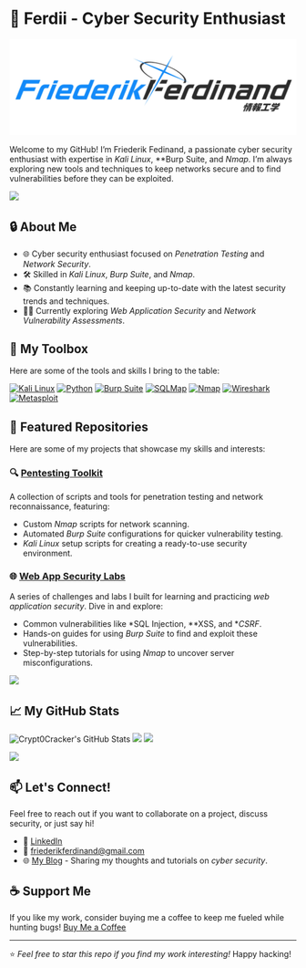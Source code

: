 # 👾 Ferdii - Cyber Security Enthusiast

![Profile Banner](Banner.jpg)

Welcome to my GitHub! I’m Friederik Fedinand, a passionate cyber security enthusiast with expertise in *Kali Linux*, **Burp Suite, and *Nmap*. I’m always exploring new tools and techniques to keep networks secure and to find vulnerabilities before they can be exploited.

<img src="https://user-images.githubusercontent.com/73097560/115834477-dbab4500-a447-11eb-908a-139a6edaec5c.gif">

## 🔒 About Me
- 🌐 Cyber security enthusiast focused on *Penetration Testing* and *Network Security*.
- 🛠 Skilled in *Kali Linux*, *Burp Suite*, and *Nmap*.
- 📚 Constantly learning and keeping up-to-date with the latest security trends and techniques.
- 👨‍💻 Currently exploring *Web Application Security* and *Network Vulnerability Assessments*.

## 🧰 My Toolbox
Here are some of the tools and skills I bring to the table:

[![Kali Linux](https://img.shields.io/badge/Kali_Linux-%235579f6.svg?style=for-the-badge&logo=kali-linux&logoColor=white)](https://www.kali.org/) 
[![Python](https://img.shields.io/badge/python-%233776AB.svg?style=for-the-badge&logo=python&logoColor=white)](https://www.python.org/) 
[![Burp Suite](https://img.shields.io/badge/Burp_Suite-%23ED1C24.svg?style=for-the-badge&logo=burp-suite&logoColor=white)](https://portswigger.net/burp) 
[![SQLMap](https://img.shields.io/badge/SQLMap-%23f3c614.svg?style=for-the-badge&logo=sqlmap&logoColor=black)](https://sqlmap.org/) 
[![Nmap](https://img.shields.io/badge/Nmap-%23587cf5.svg?style=for-the-badge&logo=nmap&logoColor=white)](https://nmap.org/) 
[![Wireshark](https://img.shields.io/badge/Wireshark-%230094E0.svg?style=for-the-badge&logo=wireshark&logoColor=white)](https://www.wireshark.org/) 
[![Metasploit](https://img.shields.io/badge/Metasploit-%23E73C3C.svg?style=for-the-badge&logo=metasploit&logoColor=white)](https://www.metasploit.com/)

## 📂 Featured Repositories
Here are some of my projects that showcase my skills and interests:

### 🔍 [Pentesting Toolkit](https://github.com/PixelPirate/pentesting-toolkit)
A collection of scripts and tools for penetration testing and network reconnaissance, featuring:
- Custom *Nmap* scripts for network scanning.
- Automated *Burp Suite* configurations for quicker vulnerability testing.
- *Kali Linux* setup scripts for creating a ready-to-use security environment.

### 🌐 [Web App Security Labs](https://github.com/PixelPirate/web-app-security-labs)
A series of challenges and labs I built for learning and practicing *web application security*. Dive in and explore:
- Common vulnerabilities like *SQL Injection, **XSS, and **CSRF*.
- Hands-on guides for using *Burp Suite* to find and exploit these vulnerabilities.
- Step-by-step tutorials for using *Nmap* to uncover server misconfigurations.

<img src="https://user-images.githubusercontent.com/73097560/115834477-dbab4500-a447-11eb-908a-139a6edaec5c.gif">

## 📈 My GitHub Stats
![Crypt0Cracker's GitHub Stats](https://github-readme-stats.vercel.app/api?username=Crypt0Cracker&show_icons=true&theme=radical)
![](https://github-readme-stats.vercel.app/api/top-langs/?username=Crypt0Cracker&theme=dracula&hide_border=false&include_all_commits=true&count_private=true&layout=compact)
![](https://github-readme-streak-stats.herokuapp.com/?user=Crypt0Cracker&theme=dracula&hide_border=false)

<img src="https://user-images.githubusercontent.com/73097560/115834477-dbab4500-a447-11eb-908a-139a6edaec5c.gif">

## 📫 Let's Connect!
Feel free to reach out if you want to collaborate on a project, discuss security, or just say hi!
- 💼 [LinkedIn](https://linkedin.com/in/friederikferdinand)
- 📧 friederikferdinand@gmail.com
- 🌐 [My Blog](https://pixelpirate-blog.com) - Sharing my thoughts and tutorials on *cyber security*.

## ☕ Support Me
If you like my work, consider buying me a coffee to keep me fueled while hunting bugs! [Buy Me a Coffee](https://www.buymeacoffee.com/pixelpirate)

---

⭐ *Feel free to star this repo if you find my work interesting!* Happy hacking!
